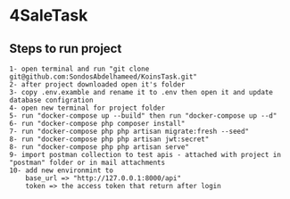 # 4SaleTask

## Steps to run project
    1- open terminal and run "git clone git@github.com:SondosAbdelhameed/KoinsTask.git"
    2- after project downloaded open it's folder 
    3- copy .env.examble and rename it to .env then open it and update database configration
    4- open new terminal for project folder
    5- run "docker-compose up --build" then run "docker-compose up --d"
    6- run "docker-compose php composer install"
    7- run "docker-compose php php artisan migrate:fresh --seed"
    8- run "docker-compose php php artisan jwt:secret"
    8- run "docker-compose php php artisan serve"
    9- import postman collection to test apis - attached with project in "postman" folder or in mail attachments
    10- add new environmint to 
        base_url => "http://127.0.0.1:8000/api"
        token => the access token that return after login
